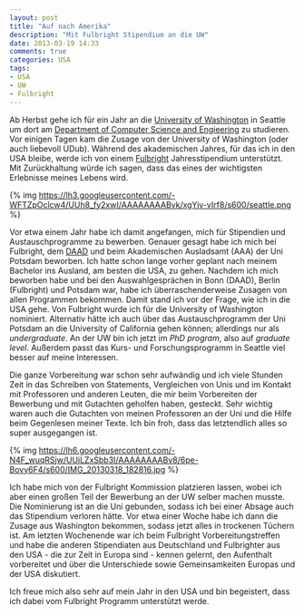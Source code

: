 ```yaml
---
layout: post
title: "Auf nach Amerika"
description: "Mit Fulbright Stipendium an die UW"
date: 2013-03-19 14:33
comments: true
categories: USA
tags:
- USA
- UW
- Fulbright
---
```


Ab Herbst gehe ich für ein Jahr an die [University of Washington](https://www.washington.edu/) in Seattle um dort am [Department of Computer Science and Engieering](http://www.cs.washington.edu/) zu studieren. Vor einigen Tagen kam die Zusage von der University of Washington (oder auch liebevoll UDub). Während des akademischen Jahres, für das ich in den USA bleibe, werde ich von einem [Fulbright](https://en.wikipedia.org/wiki/Fulbright_Program) Jahresstipendium unterstützt. Mit Zurückhaltung würde ich sagen, dass das eines der wichtigsten Erlebnisse meines Lebens wird.

{% img https://lh3.googleusercontent.com/-WFTZpOclcw4/UUh8_fy2xwI/AAAAAAAABvk/xgYiv-vIrf8/s600/seattle.png %}

Vor etwa einem Jahr habe ich damit angefangen, mich für Stipendien und Austauschprogramme zu bewerben. Genauer gesagt habe ich mich bei Fulbright, dem [DAAD](https://www.daad.org/) und beim Akademischen Ausladsamt (AAA) der Uni Potsdam beworben. Ich hatte schon lange vorher geplant nach meinem Bachelor ins Ausland, am besten die USA, zu gehen. Nachdem ich mich beworben habe und bei den Auswahlgesprächen in Bonn (DAAD), Berlin (Fulbright) und Potsdam war, habe ich überraschenderweise Zusagen von allen Programmen bekommen. Damit stand ich vor der Frage, wie ich in die USA gehe. Von Fulbright wurde ich für die University of Washington nominiert. Alternativ hätte ich auch über das Austauschprogramm der Uni Potsdam an die University of California gehen können; allerdings nur als *undergraduate*. An der UW bin ich jetzt im *PhD program*, also auf *graduate level*. Außerdem passt das Kurs- und Forschungsprogramm in Seattle viel besser auf meine Interessen.

Die ganze Vorbereitung war schon sehr aufwändig und ich viele Stunden Zeit in das Schreiben von Statements, Vergleichen von Unis und im Kontakt mit Professoren und anderen Leuten, die mir beim Vorbereiten der Bewerbung und mit Gutachten geholfen haben, gesteckt. Sehr wichtig waren auch die Gutachten von meinen Professoren an der Uni und die Hilfe beim Gegenlesen meiner Texte. Ich bin froh, dass das letztendlich alles so super ausgegangen ist.

{% img https://lh6.googleusercontent.com/-N4F_wuqRSjw/UUiLZxSbb3I/AAAAAAAABv8/6pe-Bovy6F4/s600/IMG_20130318_182816.jpg %}

Ich habe mich von der Fulbright Kommission platzieren lassen, wobei ich aber einen großen Teil der Bewerbung an der UW selber machen musste. Die Nominierung ist an die Uni gebunden, sodass ich bei einer Absage auch das Stipendium verloren hätte. Vor etwa einer Woche habe ich dann die Zusage aus Washington bekommen, sodass jetzt alles in trockenen Tüchern ist. Am letzten Wochenende war ich beim Fulbright Vorbereitungstreffen und habe die anderen Stipendiaten aus Deutschland und Fulbrighter aus den USA - die zur Zeit in Europa sind - kennen gelernt, den Aufenthalt vorbereitet und über die Unterschiede sowie Gemeinsamkeiten Europas und der USA diskutiert.

Ich freue mich also sehr auf mein Jahr in den USA und bin begeistert, dass ich dabei vom Fulbright Programm unterstützt werde.
